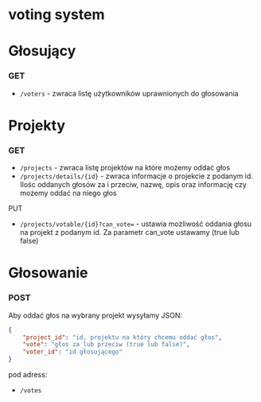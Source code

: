 # voting system

# Głosujący

### GET

- `/voters` - zwraca listę użytkowników uprawnionych do głosowania

# Projekty

### GET
- `/projects` - zwraca listę projektów na które możemy oddać głos
- `/projects/details/{id}` - zwraca informacje o projekcie z podanym id. Ilośc oddanych głosów za i przeciw, nazwę, opis oraz informację czy możemy oddać na niego głos

PUT
- `/projects/votable/{id}?can_vote=` - ustawia możliwość oddania głosu na projekt z podanym id. Za parametr can_vote ustawamy (true lub false)

# Głosowanie

### POST

Aby oddać głos na wybrany projekt wysyłamy JSON:

```json
{
    "project_id": "id, projektu na który chcemu oddać głos",
    "vote": "głos za lub przeciw (true lub false)",
    "voter_id": "id głosującego"
}
```
pod adress:

- `/votes`

